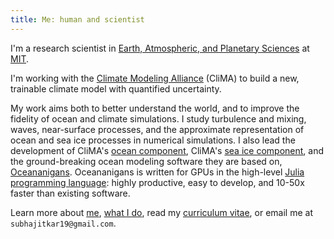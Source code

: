 ```yaml
---
title: Me: human and scientist
---
```


I'm a research scientist in 
[Earth, Atmospheric, and Planetary Sciences] at [MIT].

I'm working with the [Climate Modeling Alliance] (CliMA) to build a
new, trainable climate model with quantified uncertainty.

My work aims both to better understand the world, and to improve the fidelity of ocean and climate simulations.
I study turbulence and mixing, waves, near-surface processes, and the approximate representation of ocean and sea ice processes in numerical simulations.
I also lead the development of CliMA's [ocean component](ClimaOcean), CliMA's [sea ice component](ClimaSeaIce),
and the ground-breaking ocean modeling software they are based on, [Oceananigans].
Oceananigans is written for GPUs in the high-level [Julia programming language](https://julialang.org/): highly productive, easy to develop, and 10-50x faster than existing software.

Learn more about [me], [what I do], read my [curriculum vitae],
or email me at `subhajitkar19@gmail.com`.

[Oceananigans]: https://github.com/CliMA/Oceananigans.jl
[ClimaSeaIce]: https://github.com/CliMA/ClimaSeaIce.jl
[ClimaOcean]: https://github.com/CliMA/ClimaOcean.jl
[Earth, Atmospheric, and Planetary Sciences]: https://eapsweb.mit.edu
[Climate Modeling Alliance]: https://clima.caltech.edu
[curriculum vitae]: https://glwagner.github.io/assets/pdf/glw-curriculum-vitae.pdf
[me]: https://glwagner.github.io/about/
[what I do]: https://glwagner.github.io/work/
[MIT]: http://www.mit.edu
